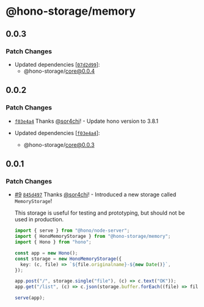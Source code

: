 # @hono-storage/memory

## 0.0.3

### Patch Changes

- Updated dependencies [[`07d2d99`](https://github.com/sor4chi/hono-storage/commit/07d2d99cdf20a1694cc03c965da773754ad6fa61)]:
  - @hono-storage/core@0.0.4

## 0.0.2

### Patch Changes

- [`f03e4a4`](https://github.com/sor4chi/hono-storage/commit/f03e4a41d705fa8883cef1dce85784825ea05eae) Thanks [@sor4chi](https://github.com/sor4chi)! - Update hono version to 3.8.1

- Updated dependencies [[`f03e4a4`](https://github.com/sor4chi/hono-storage/commit/f03e4a41d705fa8883cef1dce85784825ea05eae)]:
  - @hono-storage/core@0.0.3

## 0.0.1

### Patch Changes

- [#9](https://github.com/sor4chi/hono-storage/pull/9) [`845d497`](https://github.com/sor4chi/hono-storage/commit/845d497f8f0c604dd81839150cdc7c8de5104c66) Thanks [@sor4chi](https://github.com/sor4chi)! - Introduced a new storage called `MemoryStorage`!

  This storage is useful for testing and prototyping, but should not be used in production.

  ```ts
  import { serve } from "@hono/node-server";
  import { HonoMemoryStorage } from "@hono-storage/memory";
  import { Hono } from "hono";

  const app = new Hono();
  const storage = new HonoMemoryStorage({
    key: (c, file) => `${file.originalname}-${new Date()}`,
  });

  app.post("/", storage.single("file"), (c) => c.text("OK"));
  app.get("/list", (c) => c.json(storage.buffer.forEach((file) => file.name)));

  serve(app);
  ```
